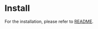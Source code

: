 # Install

For the installation, please refer to
[README](https://github.com/B2R2-org/FunProbe/blob/fse23-ae/README.md).
